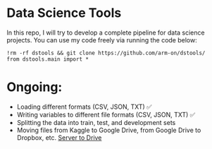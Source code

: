 # Data Science Tools
In this repo, I will try to develop a complete pipeline for data science projects. You can use my code freely via running the code below:

```
!rm -rf dstools && git clone https://github.com/arm-on/dstools/
from dstools.main import * 
```

# Ongoing:
- Loading different formats (CSV, JSON, TXT) :white_check_mark:
- Writing variables to different file formats (CSV, JSON, TXT) :white_check_mark:
- Splitting the data into train, test, and development sets
- Moving files from Kaggle to Google Drive, from Google Drive to Dropbox, etc. [Server to Drive](https://github.com/arm-on/dstools/blob/main/upload-to-drive.md)